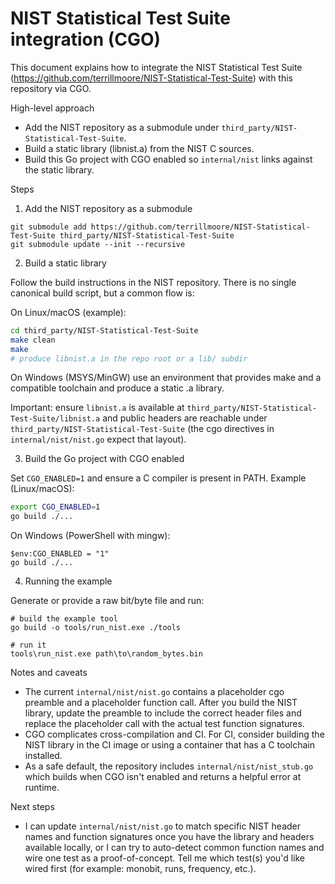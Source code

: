# NIST Statistical Test Suite integration (CGO)

This document explains how to integrate the NIST Statistical Test Suite (https://github.com/terrillmoore/NIST-Statistical-Test-Suite) with this repository via CGO.

High-level approach
- Add the NIST repository as a submodule under `third_party/NIST-Statistical-Test-Suite`.
- Build a static library (libnist.a) from the NIST C sources.
- Build this Go project with CGO enabled so `internal/nist` links against the static library.

Steps

1. Add the NIST repository as a submodule

```pwsh
git submodule add https://github.com/terrillmoore/NIST-Statistical-Test-Suite third_party/NIST-Statistical-Test-Suite
git submodule update --init --recursive
```

2. Build a static library

Follow the build instructions in the NIST repository. There is no single canonical build script, but a common flow is:

On Linux/macOS (example):

```sh
cd third_party/NIST-Statistical-Test-Suite
make clean
make
# produce libnist.a in the repo root or a lib/ subdir
```

On Windows (MSYS/MinGW) use an environment that provides make and a compatible toolchain and produce a static .a library.

Important: ensure `libnist.a` is available at `third_party/NIST-Statistical-Test-Suite/libnist.a` and public headers are reachable under `third_party/NIST-Statistical-Test-Suite` (the cgo directives in `internal/nist/nist.go` expect that layout).

3. Build the Go project with CGO enabled

Set `CGO_ENABLED=1` and ensure a C compiler is present in PATH. Example (Linux/macOS):

```sh
export CGO_ENABLED=1
go build ./...
```

On Windows (PowerShell with mingw):

```pwsh
$env:CGO_ENABLED = "1"
go build ./...
```

4. Running the example

Generate or provide a raw bit/byte file and run:

```pwsh
# build the example tool
go build -o tools/run_nist.exe ./tools

# run it
tools\run_nist.exe path\to\random_bytes.bin
```

Notes and caveats
- The current `internal/nist/nist.go` contains a placeholder cgo preamble and a placeholder function call. After you build the NIST library, update the preamble to include the correct header files and replace the placeholder call with the actual test function signatures.
- CGO complicates cross-compilation and CI. For CI, consider building the NIST library in the CI image or using a container that has a C toolchain installed.
- As a safe default, the repository includes `internal/nist/nist_stub.go` which builds when CGO isn't enabled and returns a helpful error at runtime.

Next steps
- I can update `internal/nist/nist.go` to match specific NIST header names and function signatures once you have the library and headers available locally, or I can try to auto-detect common function names and wire one test as a proof-of-concept. Tell me which test(s) you'd like wired first (for example: monobit, runs, frequency, etc.).
